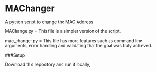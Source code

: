 # MAChanger

A python script to change the MAC Address

MAChange.py = This file is a simpler version of the script.

mac_changer.py = This file has more features such as command line arguments, error handling and validating that the goal was truly achieved.

###Setup

Download this repository and run it locally,
